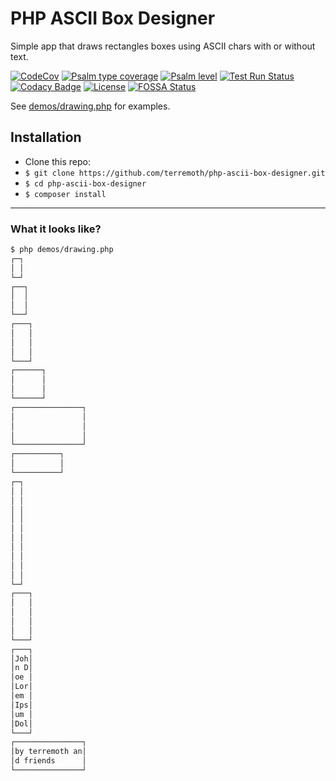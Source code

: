 # PHP ASCII Box Designer

Simple app that draws rectangles boxes using ASCII chars with or without text.  

[![CodeCov](https://codecov.io/gh/terremoth/php-ascii-box-designer/graph/badge.svg?token=V73U67XRB3)](https://app.codecov.io/gh/terremoth/php-ascii-box-designer)
[![Psalm type coverage](https://shepherd.dev/github/terremoth/php-ascii-box-designer/coverage.svg)](https://shepherd.dev/github/terremoth/php-ascii-box-designer)
[![Psalm level](https://shepherd.dev/github/terremoth/php-ascii-box-designer/level.svg)](https://shepherd.dev/github/terremoth/php-ascii-box-designer)
[![Test Run Status](https://github.com/terremoth/php-ascii-box-designer/actions/workflows/workflow.yml/badge.svg?branch=main)](https://github.com/terremoth/php-ascii-box-designer/actions/workflows/workflow.yml)
[![Codacy Badge](https://app.codacy.com/project/badge/Grade/f77e487ba22943b5b199a2567f44d6af)](https://app.codacy.com/gh/terremoth/php-ascii-box-designer/dashboard?utm_source=gh&utm_medium=referral&utm_content=&utm_campaign=Badge_grade)
[![License](https://img.shields.io/github/license/terremoth/php-ascii-box-designer.svg?logo=gnu)](https://github.com/terremoth/php-ascii-box-designer/blob/main/LICENSE)
[![FOSSA Status](https://app.fossa.com/api/projects/git%2Bgithub.com%2Fterremoth%2Fphp-ascii-box-designer.svg?type=shield&issueType=license)](https://app.fossa.com/projects/git%2Bgithub.com%2Fterremoth%2Fphp-ascii-box-designer?ref=badge_shield&issueType=license)

See [demos/drawing.php](demos/drawing.php) for examples.

## Installation

- Clone this repo:
- `$ git clone https://github.com/terremoth/php-ascii-box-designer.git`
- `$ cd php-ascii-box-designer`
- `$ composer install`

---

### What it looks like?

```sh
$ php demos/drawing.php
┌─┐
│ │
└─┘
┌──┐
│  │
│  │
└──┘
┌───┐
│   │
│   │
│   │
└───┘
┌──────┐
│      │
│      │
└──────┘
┌───────────────┐
│               │
│               │
│               │
└───────────────┘
┌──────────┐
│          │
└──────────┘
┌─┐
│ │
│ │
│ │
│ │
│ │
│ │
│ │
│ │
│ │
│ │
└─┘
┌───┐
│   │
│   │
│   │
│   │
└───┘
┌───┐
│Joh│
│n D│
│oe │
│Lor│
│em │
│Ips│
│um │
│Dol│
└───┘
┌───────────────┐
│by terremoth an│
│d friends      │
└───────────────┘
```
